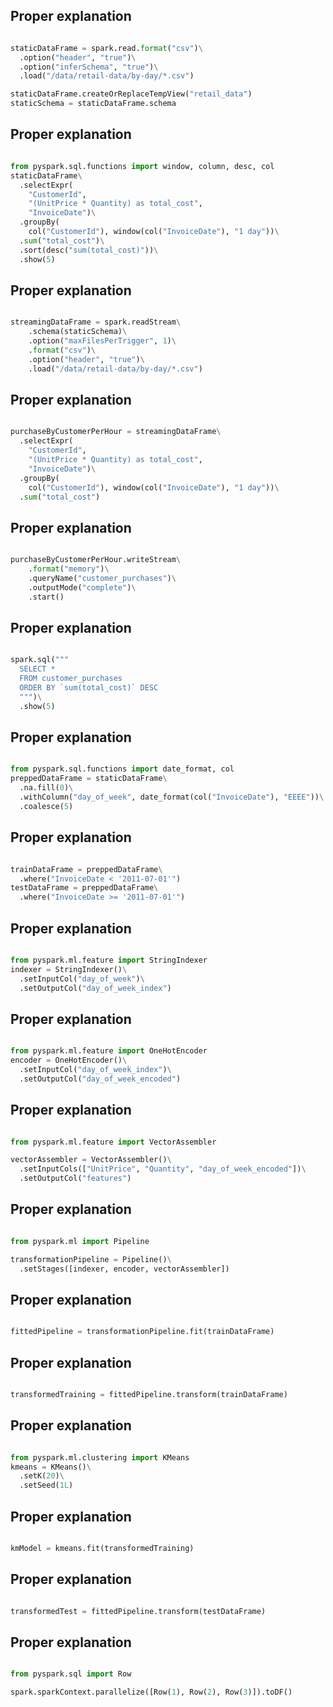 ## Proper explanation
```python

staticDataFrame = spark.read.format("csv")\
  .option("header", "true")\
  .option("inferSchema", "true")\
  .load("/data/retail-data/by-day/*.csv")

staticDataFrame.createOrReplaceTempView("retail_data")
staticSchema = staticDataFrame.schema


```
## Proper explanation
```python

from pyspark.sql.functions import window, column, desc, col
staticDataFrame\
  .selectExpr(
    "CustomerId",
    "(UnitPrice * Quantity) as total_cost",
    "InvoiceDate")\
  .groupBy(
    col("CustomerId"), window(col("InvoiceDate"), "1 day"))\
  .sum("total_cost")\
  .sort(desc("sum(total_cost)"))\
  .show(5)


```
## Proper explanation
```python

streamingDataFrame = spark.readStream\
    .schema(staticSchema)\
    .option("maxFilesPerTrigger", 1)\
    .format("csv")\
    .option("header", "true")\
    .load("/data/retail-data/by-day/*.csv")


```
## Proper explanation
```python

purchaseByCustomerPerHour = streamingDataFrame\
  .selectExpr(
    "CustomerId",
    "(UnitPrice * Quantity) as total_cost",
    "InvoiceDate")\
  .groupBy(
    col("CustomerId"), window(col("InvoiceDate"), "1 day"))\
  .sum("total_cost")


```
## Proper explanation
```python

purchaseByCustomerPerHour.writeStream\
    .format("memory")\
    .queryName("customer_purchases")\
    .outputMode("complete")\
    .start()


```
## Proper explanation
```python

spark.sql("""
  SELECT *
  FROM customer_purchases
  ORDER BY `sum(total_cost)` DESC
  """)\
  .show(5)


```
## Proper explanation
```python

from pyspark.sql.functions import date_format, col
preppedDataFrame = staticDataFrame\
  .na.fill(0)\
  .withColumn("day_of_week", date_format(col("InvoiceDate"), "EEEE"))\
  .coalesce(5)


```
## Proper explanation
```python

trainDataFrame = preppedDataFrame\
  .where("InvoiceDate < '2011-07-01'")
testDataFrame = preppedDataFrame\
  .where("InvoiceDate >= '2011-07-01'")


```
## Proper explanation
```python

from pyspark.ml.feature import StringIndexer
indexer = StringIndexer()\
  .setInputCol("day_of_week")\
  .setOutputCol("day_of_week_index")


```
## Proper explanation
```python

from pyspark.ml.feature import OneHotEncoder
encoder = OneHotEncoder()\
  .setInputCol("day_of_week_index")\
  .setOutputCol("day_of_week_encoded")


```
## Proper explanation
```python

from pyspark.ml.feature import VectorAssembler

vectorAssembler = VectorAssembler()\
  .setInputCols(["UnitPrice", "Quantity", "day_of_week_encoded"])\
  .setOutputCol("features")


```
## Proper explanation
```python

from pyspark.ml import Pipeline

transformationPipeline = Pipeline()\
  .setStages([indexer, encoder, vectorAssembler])


```
## Proper explanation
```python

fittedPipeline = transformationPipeline.fit(trainDataFrame)


```
## Proper explanation
```python

transformedTraining = fittedPipeline.transform(trainDataFrame)


```
## Proper explanation
```python

from pyspark.ml.clustering import KMeans
kmeans = KMeans()\
  .setK(20)\
  .setSeed(1L)


```
## Proper explanation
```python

kmModel = kmeans.fit(transformedTraining)


```
## Proper explanation
```python

transformedTest = fittedPipeline.transform(testDataFrame)


```
## Proper explanation
```python

from pyspark.sql import Row

spark.sparkContext.parallelize([Row(1), Row(2), Row(3)]).toDF()
```
